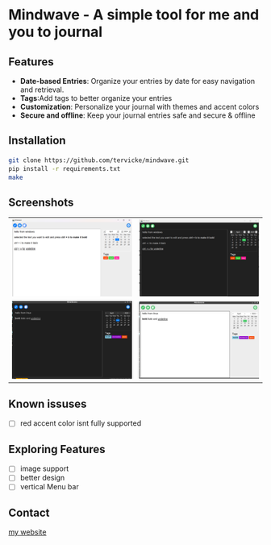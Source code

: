# Mindwave - A simple tool for me and you to journal 
## Features
- **Date-based Entries**: Organize your entries by date for easy navigation and retrieval.
- **Tags**:Add tags to better organize your entries 
- **Customization**: Personalize your journal with themes and accent colors
- **Secure and offline**: Keep your journal entries safe and secure & offline

## Installation
```bash
git clone https://github.com/tervicke/mindwave.git
pip install -r requirements.txt
make 
```

## Screenshots
<table>
  <tr>
    <td><img src="screenshots/white_blue_windows.png" alt="screenshot 1"></td>
    <td><img  src="screenshots/dark_green_windows.png" alt="screenshot 2"></td>
   <tr>
    <td><img src="screenshots/dark_blue_linux.jpg" alt="screenshot 3"></td>
    <td><img  src="screenshots/white_green_linux.jpg" alt="screenshot 4"></td>
  </tr></table>

## Known issuses
- [ ] red accent color isnt fully supported

## Exploring Features
- [ ] image support
- [ ] better design
- [ ] vertical Menu bar
## Contact
[my website](https://tervicke.netlify.app/)


